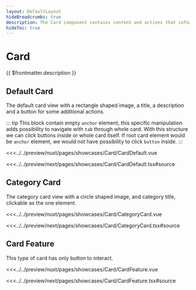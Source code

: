 ```yaml
---
layout: DefaultLayout
hideBreadcrumbs: true
description: The Card component contains content and actions that inform about a single subject.
hideToc: true
---
```

# Card

{{ $frontmatter.description }}

## Default Card

The default card view with a rectangle shaped image, a title, a description and a button for some additional actions.

::: tip
This block contain empty `anchor` element, this specific manipulation adds possibility to navigate with `tab` through whole card. With this structure we can click buttons inside or whole card itself. If root card element would be `anchor` element, we would not have possibility to click `button` inside.
:::

<Showcase showcase-name="Card/CardDefault" style="min-height: 600px">

<!-- vue -->
<<<../../preview/nuxt/pages/showcases/Card/CardDefault.vue
<!-- end vue -->
<!-- react -->
<<<../../preview/next/pages/showcases/Card/CardDefault.tsx#source
<!-- end react -->

</Showcase>

## Category Card

The category card view with a circle shaped image, and category title, clickable as the one element.

<Showcase showcase-name="Card/CategoryCard" style="min-height: 400px;">

<!-- vue -->
<<<../../preview/nuxt/pages/showcases/Card/CategoryCard.vue
<!-- end vue -->
<!-- react -->
<<<../../preview/next/pages/showcases/Card/CategoryCard.tsx#source
<!-- end react -->

</Showcase>

## Card Feature

This type of card has only button to interact.

<Showcase showcase-name="Card/CardFeature" style="min-height: 600px">

<!-- vue -->
<<<../../preview/nuxt/pages/showcases/Card/CardFeature.vue
<!-- end vue -->
<!-- react -->
<<<../../preview/next/pages/showcases/Card/CardFeature.tsx#source
<!-- end react -->

</Showcase>

